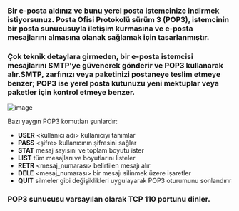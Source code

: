### Bir e-posta aldınız ve bunu yerel posta istemcinize indirmek istiyorsunuz. Posta Ofisi Protokolü sürüm 3 (POP3), istemcinin bir posta sunucusuyla iletişim kurmasına ve e-posta mesajlarını almasına olanak sağlamak için tasarlanmıştır.

### Çok teknik detaylara girmeden, bir e-posta istemcisi mesajlarını SMTP'ye güvenerek gönderir ve POP3 kullanarak alır.SMTP, zarfınızı veya paketinizi postaneye teslim etmeye benzer; POP3 ise yerel posta kutunuzu yeni mektuplar veya paketler için kontrol etmeye benzer.

![image](https://github.com/user-attachments/assets/58b65db4-2e19-4536-96ab-a7bba76867cf)

Bazı yaygın POP3 komutları şunlardır:

* **USER** <kullanıcı adı> kullanıcıyı tanımlar
* **PASS** <şifre> kullanıcının şifresini sağlar
* **STAT** mesaj sayısını ve toplam boyutu ister
* **LIST** tüm mesajları ve boyutlarını listeler
* **RETR** <mesaj_numarası> belirtilen mesajı alır
* **DELE** <mesaj_numarası> bir mesajı silinmek üzere işaretler
* **QUIT** silmeler gibi değişiklikleri uygulayarak POP3 oturumunu sonlandırır

### POP3 sunucusu varsayılan olarak TCP 110 portunu dinler.
